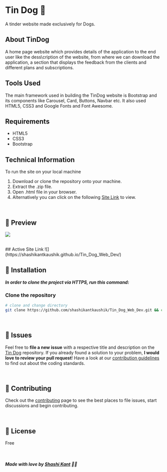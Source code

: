 
 
# Tin Dog  🐶
 




A tinder website made exclusively for Dogs.

## About TinDog

A home page website which provides details of the application to the end user like the dess\cription of the website, from where we can download the application, a section that displays the feedback from the clients and different plans and subscriptions.

## Tools Used

The main framework used in building the TinDog website is Bootstrap and its components like Carousel, Card, Buttons, Navbar etc. It also used HTML5, CSS3 and Google Fonts and Font Awesome.






## Requirements
- HTML5
- CSS3
- Bootstrap


## Technical Information

To run the site on your local machine

1. Download or clone the repository onto your machine.
2. Extract the .zip file.
3. Open .html file in your browser.
5. Alternatively you can click on the following [Site Link]("https://github.com/shashikantkaushik/Tin_Dog_Web_Dev") to view.


<br>  

## 🚀 Preview
![]("https://github.com/shashikantkaushik/Tin_Dog_Web_Dev/blob/main/170564008-69aadad1-b0bd-4a70-8176-95ed00399bb6.mp4")

<br>
## Active Site Link
![](https://shashikantkaushik.github.io/Tin_Dog_Web_Dev/)

<br>

## :construction_worker: Installation


***In order to clone the project via HTTPS, run this command:***
### Clone the repository

```bash
# clone and change directory
git clone https://github.com/shashikantkaushik/Tin_Dog_Web_Dev.git && cd Tin_Dog_Web_Dev
```



<br>


## :bug: Issues

Feel free to **file a new issue** with a respective title and description on the [Tin Dog](https://github.com/shashikantkaushik/Tin_Dog_Web_Dev/issues) repository. If you already found a solution to your problem, **I would love to review your pull request**! Have a look at our [contribution guidelines](https://github.com/shashikantkaushik/shashikantkaushik/blob/main/CONTRIBUTING.md) to find out about the coding standards.

<br>

## :tada: Contributing

Check out the [contributing](https://github.com/shashikantkaushik/shashikantkaushik/blob/main/CONTRIBUTING.md) page to see the best places to file issues, start discussions and begin contributing.

<br>

## :closed_book: License
Free


<br>

##### Made with love by [Shashi Kant](https://github.com/shashikantkaushik) 💜🚀

